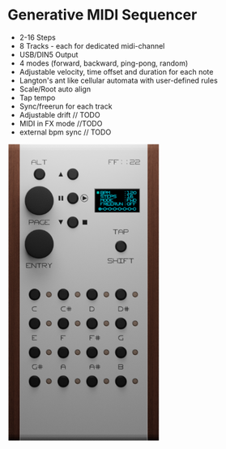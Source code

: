 # Generative MIDI Sequencer
- 2-16 Steps
- 8 Tracks - each for dedicated midi-channel
- USB/DIN5 Output
- 4 modes (forward, backward, ping-pong, random)
- Adjustable velocity, time offset and duration for each note
- Langton's ant like cellular automata with user-defined rules
- Scale/Root auto align
- Tap tempo
- Sync/freerun for each track
- Adjustable drift // TODO
- MIDI in FX mode //TODO
- external bpm sync // TODO

<a href="./hardware/front.png"><img width=300 src="./hardware/front.png"/></a>